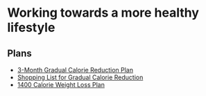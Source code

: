 # Working towards a more healthy lifestyle

## Plans

- [3-Month Gradual Calorie Reduction Plan](gradual_calorie_reduction_plan.md)
- [Shopping List for Gradual Calorie Reduction](gradual_reduction_shopping_list.md)
- [1400 Calorie Weight Loss Plan](1400_calorie_weight_loss_plan.md)